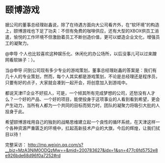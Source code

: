 # 颐博游戏



据公司的董事总经理赵鑫说，除了在待遇方面向大公司看齐外，在“软环境”的构造上，颐博游戏也下足了功夫：不但有免费的咖啡供应，还有大型的XBOX供员工消遣，愉悦的工作环境不但激励着员工不断创造价值，更可以塑造企业文化，增强员工的凝聚力。

@申导 个人也比较喜欢这种娱乐化、休闲化的办公场所，以后没事儿可以过来蹭网看软妹子：）。

当@申导 问到公司现有多少专业的游戏策划，董事总经理赵鑫的答案是：我们有几十人的专业策划，然而，每个人其实都是游戏策划，不论是总经理还是程序员，只要有好的点子，大家就会凑到一起开会，将创意加入到游戏中。

都说天津IT企业不好招人，可是，一个倾其所有完成梦想的公司，还愁没有人才么？一个好的产品、一个好的项目，能使投身于这项事业的人看到看到希望，更会产生动力，当所有人都为一个共同的目标而努力时，团队的凝聚力将吸引大批的人投身于此。

希望颐博游戏用自己的独到的战略思维建立起一个良性的循环系统，在天津这样一个各种资源严重匮乏的环境中，扛起高新技术产业的大旗，今后的辉煌，让我们拭目以待！ 


完整采访： <http://mp.weixin.qq.com/s?__biz=MzA3NjM0ODQzMw==&mid=200783627&idx=1&sn=477c6fd5752e8e926bde68d96f0a7252#rd>
